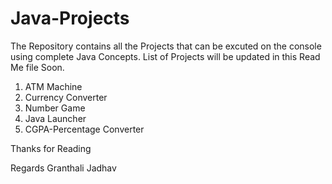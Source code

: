 # Java-Projects

The Repository contains all the Projects that can be excuted on the console using complete Java Concepts.
List of Projects will be updated in this Read Me file Soon.
1) ATM Machine
2) Currency Converter
3) Number Game
4) Java Launcher
5) CGPA-Percentage Converter


Thanks for Reading 

Regards 
Granthali Jadhav
